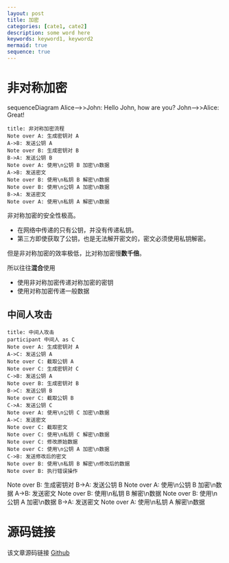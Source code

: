 ```yaml
---
layout: post
title: 加密
categories: [cate1, cate2]
description: some word here
keywords: keyword1, keyword2
mermaid: true
sequence: true
---
```


# 非对称加密

<div class="mermaid">
sequenceDiagram
    Alice-->>John: Hello John, how are you?
    John-->>Alice: Great!
</div>

```sequence
title: 非对称加密流程
Note over A: 生成密钥对 A
A->B: 发送公钥 A
Note over B: 生成密钥对 B
B->A: 发送公钥 B
Note over A: 使用\n公钥 B 加密\n数据
A->B: 发送密文
Note over B: 使用\n私钥 B 解密\n数据
Note over B: 使用\n公钥 A 加密\n数据
B->A: 发送密文
Note over A: 使用\n私钥 A 解密\n数据
```
非对称加密的安全性极高。
- 在网络中传递的只有公钥，并没有传递私钥。
- 第三方即使获取了公钥，也是无法解开密文的，密文必须使用私钥解密。

但是非对称加密的效率极低，比对称加密慢**数千倍**。

所以往往**混合**使用
- 使用非对称加密传递对称加密的密钥
- 使用对称加密传递一般数据

## 中间人攻击
```sequence
title: 中间人攻击
participant 中间人 as C
Note over A: 生成密钥对 A
A->C: 发送公钥 A
Note over C: 截取公钥 A
Note over C: 生成密钥对 C
C->B: 发送公钥 A
Note over B: 生成密钥对 B
B->C: 发送公钥 B
Note over C: 截取公钥 B
C->A: 发送公钥 C
Note over A: 使用\n公钥 C 加密\n数据
A->C: 发送密文
Note over C: 截取密文
Note over C: 使用\n私钥 C 解密\n数据
Note over C: 修改原始数据
Note over C: 使用\n公钥 A 加密\n数据
C->B: 发送修改后的密文
Note over B: 使用\n私钥 B 解密\n修改后的数据
Note over B: 执行错误操作
```
Note over B: 生成密钥对
B->A: 发送公钥 B
Note over A: 使用\n公钥 B 加密\n数据
A->B: 发送密文
Note over B: 使用\n私钥 B 解密\n数据
Note over B: 使用\n公钥 A 加密\n数据
B->A: 发送密文
Note over A: 使用\n私钥 A 解密\n数据


# 源码链接
该文章源码链接 [Github](url)